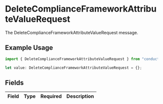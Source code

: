 # DeleteComplianceFrameworkAttributeValueRequest

The DeleteComplianceFrameworkAttributeValueRequest message.

## Example Usage

```typescript
import { DeleteComplianceFrameworkAttributeValueRequest } from "conductorone-sdk-typescript/sdk/models/shared";

let value: DeleteComplianceFrameworkAttributeValueRequest = {};
```

## Fields

| Field       | Type        | Required    | Description |
| ----------- | ----------- | ----------- | ----------- |